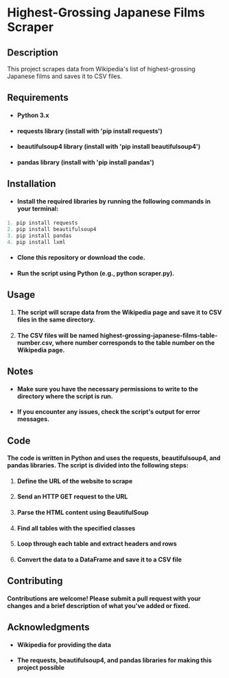  # Highest-Grossing Japanese Films Scraper
## Description
This project scrapes data from Wikipedia's list of highest-grossing Japanese films and saves it to CSV files.

## Requirements
* #### Python 3.x
* #### requests library (install with 'pip install requests')
* #### beautifulsoup4 library (install with 'pip install beautifulsoup4')
* #### pandas library (install with 'pip install pandas')

## Installation

* #### Install the required libraries by running the following commands in your terminal:

```python
1. pip install requests
2. pip install beautifulsoup4
3. pip install pandas
4. pip install lxml
```
* #### Clone this repository or download the code.
* #### Run the script using Python (e.g., python scraper.py).

## Usage

1. #### The script will scrape data from the Wikipedia page and save it to CSV files in the same directory.
2. #### The CSV files will be named highest-grossing-japanese-films-table-number.csv, where number corresponds to the table number on the Wikipedia page.
## Notes
* #### Make sure you have the necessary permissions to write to the directory where the script is run.
* #### If you encounter any issues, check the script's output for error messages.
## Code
#### The code is written in Python and uses the requests, beautifulsoup4, and pandas libraries. The script is divided into the following steps:

1. #### Define the URL of the website to scrape
2. #### Send an HTTP GET request to the URL
3. #### Parse the HTML content using BeautifulSoup
4. #### Find all tables with the specified classes
5. #### Loop through each table and extract headers and rows
6. #### Convert the data to a DataFrame and save it to a CSV file

## Contributing

#### Contributions are welcome! Please submit a pull request with your changes and a brief description of what you've added or fixed.

## Acknowledgments
* #### Wikipedia for providing the data
* #### The requests, beautifulsoup4, and pandas libraries for making this project possible
